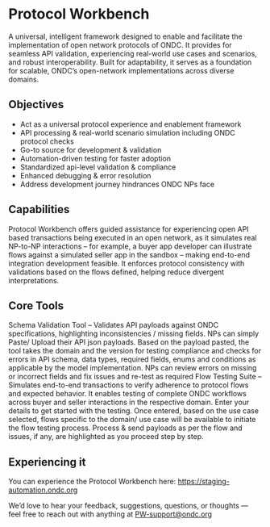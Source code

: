 # Protocol Workbench
A universal, intelligent framework designed to enable and facilitate the implementation of open network protocols of ONDC. It provides for seamless API validation, experiencing real-world use cases and scenarios, and robust interoperability. Built for adaptability, it serves as a foundation for scalable, ONDC’s open-network implementations across diverse domains.

## Objectives
- Act as a universal protocol experience and enablement framework
- API processing & real-world scenario simulation including ONDC protocol checks
- Go-to source for development & validation
- Automation-driven testing for faster adoption
- Standardized api-level validation & compliance
- Enhanced debugging & error resolution
- Address development journey hindrances ONDC NPs face

## Capabilities
Protocol Workbench offers guided assistance for experiencing open API based transactions being executed in an open network, as it simulates real NP-to-NP interactions – for example, a buyer app developer can illustrate flows against a simulated seller app in the sandbox – making end-to-end integration development feasible. It enforces protocol consistency with validations based on the flows defined, helping reduce divergent interpretations.

## Core Tools
Schema Validation Tool – Validates API payloads against ONDC specifications, highlighting inconsistencies / missing fields. NPs can simply Paste/ Upload their API json payloads. Based on the payload pasted, the tool takes the domain and the version for testing compliance and checks for errors in API schema, data types, required fields, enums and conditions as applicable by the model implementation. NPs can review errors on missing or incorrect fields and fix issues and re-test as required 
Flow Testing Suite – Simulates end-to-end transactions to verify adherence to protocol flows and expected behavior. It enables testing of complete ONDC workflows across buyer and seller interactions in the respective domain. Enter your details to get started with the testing. Once entered, based on the use case selected, flows specific to the domain/ use case will be available to initiate the flow testing process. Process & send payloads as per the flow and issues, if any, are highlighted as you proceed step by step.

## Experiencing it
You can experience the Protocol Workbench here: https://staging-automation.ondc.org

We’d love to hear your feedback, suggestions, questions, or thoughts — feel free to reach out with anything at PW-support@ondc.org
